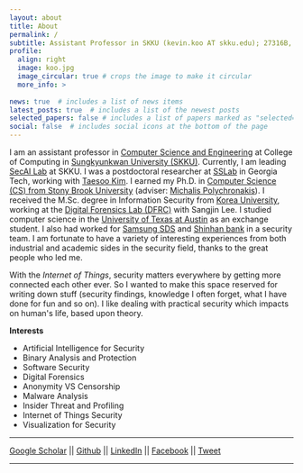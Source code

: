 ```yaml
---
layout: about
title: About
permalink: /
subtitle: Assistant Professor in SKKU (kevin.koo AT skku.edu); 27316B, 2nd Eng. Bldg., Natural Science Campus, Sungkyunkwan University (2066 Seobu-ro, Jangan-gu, Suwon, South Korea)
profile:
  align: right
  image: koo.jpg
  image_circular: true # crops the image to make it circular
  more_info: >
    
news: true  # includes a list of news items
latest_posts: true  # includes a list of the newest posts
selected_papers: false # includes a list of papers marked as "selected={true}"
social: false  # includes social icons at the bottom of the page
---
```


I am an assistant professor in [Computer Science and Engineering](https://cs.skku.edu/) at College of Computing in [Sungkyunkwan University (SKKU)](https://skku.edu/). Currently, I am leading [SecAI Lab](https://secai.skku.edu) at SKKU. I was a postdoctoral researcher at [SSLab](https://gts3.org/) in Georgia Tech, working with [Taesoo Kim](https://taesoo.kim/). I earned my Ph.D. in [Computer Science (CS) from Stony Brook University](https://www.cs.stonybrook.edu/) (adviser: [Michalis Polychronakis](http://www3.cs.stonybrook.edu/~mikepo/)). I received the M.Sc. degree in Information Security from [Korea University](http://www.korea.ac.kr/), working at the [Digital Forensics Lab (DFRC)](http://forensic.korea.ac.kr/) with Sangjin Lee. I studied computer science in the [University of Texas at Austin](https://www.utexas.edu/) as an exchange student. I also had worked for [Samsung SDS](http://www.samsungsds.com/) and [Shinhan bank](http://www.shinhan.com) in a security team. I am fortunate to have a variety of interesting experiences from both industrial and academic sides in the security field, thanks to the great people who led me.

With the _Internet of Things_, security matters everywhere by getting more connected each other ever. So I wanted to make this space reserved for writing down stuff (security findings, knowledge I often forget, what I have done for fun and so on). I like dealing with practical security which impacts on human's life, based upon theory. 

**Interests**
  * Artificial Intelligence for Security
  * Binary Analysis and Protection 	
  * Software Security	
  * Digital Forensics	
  * Anonymity VS Censorship 	
  * Malware Analysis 	
  * Insider Threat and Profiling 	
  * Internet of Things Security 	
  * Visualization for Security

* * *
[Google Scholar](https://scholar.google.com/citations?user=Jaws2sYAAAAJ) ||
[Github](https://github.com/kevinkoo001) ||
[LinkedIn](https://www.linkedin.com/in/kevinkoo001) ||
[Facebook](https://www.facebook.com/kevinkoo001) ||
[Tweet](http://twitter.com/mrkoo001)
* * *